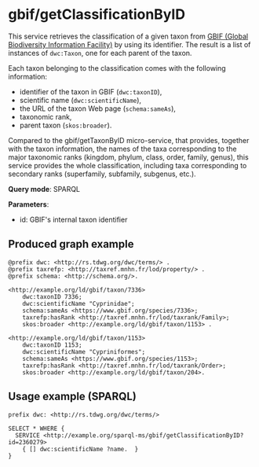 
# gbif/getClassificationByID


This service retrieves the classification of a given taxon from [GBIF (Global Biodiversity Information Facility)](https://www.gbif.org/) by using its identifier.
The result is a list of instances of `dwc:Taxon`, one for each parent of the taxon. 

Each taxon belonging to the classification comes with the following information:
- identifier of the taxon in GBIF (`dwc:taxonID`),
- scientific name (`dwc:scientificName`),
- the URL of the taxon Web page (`schema:sameAs`),
- taxonomic rank,
- parent taxon (`skos:broader`).

Compared to the gbif/getTaxonByID micro-service, that provides, together with the taxon information, the names of the taxa 
corresponding to the major taxonomic ranks (kingdom, phylum, class, order, family, genus), this service provides the whole 
classification, including taxa corresponding to secondary ranks (superfamily, subfamily, subgenus, etc.).

**Query mode**: SPARQL

**Parameters**: 
- id: GBIF's internal taxon identifier




## Produced graph example

```turtle
@prefix dwc: <http://rs.tdwg.org/dwc/terms/> .
@prefix taxrefp: <http://taxref.mnhn.fr/lod/property/> .
@prefix schema: <http://schema.org/>.

<http://example.org/ld/gbif/taxon/7336> 
    dwc:taxonID 7336;
    dwc:scientificName "Cyprinidae";
    schema:sameAs <https://www.gbif.org/species/7336>;
    taxrefp:hasRank <http://taxref.mnhn.fr/lod/taxrank/Family>;
    skos:broader <http://example.org/ld/gbif/taxon/1153> .
    
<http://example.org/ld/gbif/taxon/1153> 
    dwc:taxonID 1153;
    dwc:scientificName "Cypriniformes";
    schema:sameAs <https://www.gbif.org/species/1153>;
    taxrefp:hasRank <http://taxref.mnhn.fr/lod/taxrank/Order>;
    skos:broader <http://example.org/ld/gbif/taxon/204>.
```

## Usage example (SPARQL)

```sparql
prefix dwc: <http://rs.tdwg.org/dwc/terms/>

SELECT * WHERE {
  SERVICE <http://example.org/sparql-ms/gbif/getClassificationByID?id=2360279>
    { [] dwc:scientificName ?name.  }
}
```

